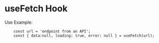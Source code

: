 # useFetch Hook

Use Example:

```
    const url = 'endpoint from an API';
    const { data:null, loading: true, error: null } = useFetch(url);
```
